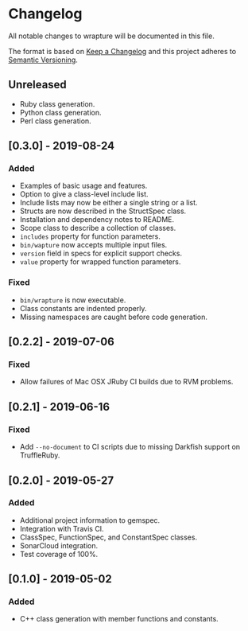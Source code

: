 # Changelog
All notable changes to wrapture will be documented in this file.

The format is based on [Keep a Changelog](https://keepachangelog.com/en/1.0.0/)
and this project adheres to [Semantic Versioning](https://semver.org/spec/v2.0.0.html).

## Unreleased
 - Ruby class generation.
 - Python class generation.
 - Perl class generation.

## [0.3.0] - 2019-08-24
### Added
 - Examples of basic usage and features.
 - Option to give a class-level include list.
 - Include lists may now be either a single string or a list.
 - Structs are now described in the StructSpec class.
 - Installation and dependency notes to README.
 - Scope class to describe a collection of classes.
 - `includes` property for function parameters.
 - `bin/wapture` now accepts multiple input files.
 - `version` field in specs for explicit support checks.
 - `value` property for wrapped function parameters.

### Fixed
 - `bin/wrapture` is now executable.
 - Class constants are indented properly.
 - Missing namespaces are caught before code generation.

## [0.2.2] - 2019-07-06
### Fixed
 - Allow failures of Mac OSX JRuby CI builds due to RVM problems.

## [0.2.1] - 2019-06-16
### Fixed
 - Add `--no-document` to CI scripts due to missing Darkfish support on
   TruffleRuby.

## [0.2.0] - 2019-05-27
### Added
 - Additional project information to gemspec.
 - Integration with Travis CI.
 - ClassSpec, FunctionSpec, and ConstantSpec classes.
 - SonarCloud integration.
 - Test coverage of 100%.

## [0.1.0] - 2019-05-02
### Added
 - C++ class generation with member functions and constants.
